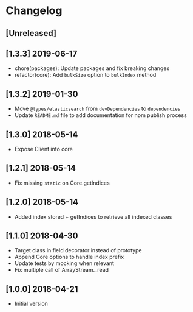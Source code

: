# Changelog

## [Unreleased]

## [1.3.3] 2019-06-17

- chore(packages): Update packages and fix breaking changes
- refactor(core): Add `bulkSize` option to `bulkIndex` method

## [1.3.2] 2019-01-30

- Move `@types/elasticsearch` from `devDependencies` to `dependencies`
- Update `README.md` file to add documentation for npm publish process

## [1.3.0] 2018-05-14

- Expose Client into core

## [1.2.1] 2018-05-14

- Fix missing `static` on Core.getIndices

## [1.2.0] 2018-05-14

- Added index stored + getIndices to retrieve all indexed classes

## [1.1.0] 2018-04-30

- Target class in field decorator instead of prototype
- Append Core options to handle index prefix
- Update tests by mocking when relevant
- Fix multiple call of ArrayStream._read

## [1.0.0] 2018-04-21

- Initial version
